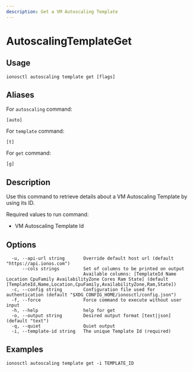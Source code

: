 ```yaml
---
description: Get a VM Autoscaling Template
---
```


# AutoscalingTemplateGet

## Usage

```text
ionosctl autoscaling template get [flags]
```

## Aliases

For `autoscaling` command:

```text
[auto]
```

For `template` command:

```text
[t]
```

For `get` command:

```text
[g]
```

## Description

Use this command to retrieve details about a VM Autoscaling Template by using its ID.

Required values to run command:

* VM Autoscaling Template Id

## Options

```text
  -u, --api-url string       Override default host url (default "https://api.ionos.com")
      --cols strings         Set of columns to be printed on output 
                             Available columns: [TemplateId Name Location CpuFamily AvailabilityZone Cores Ram State] (default [TemplateId,Name,Location,CpuFamily,AvailabilityZone,Ram,State])
  -c, --config string        Configuration file used for authentication (default "$XDG_CONFIG_HOME/ionosctl/config.json")
  -f, --force                Force command to execute without user input
  -h, --help                 help for get
  -o, --output string        Desired output format [text|json] (default "text")
  -q, --quiet                Quiet output
  -i, --template-id string   The unique Template Id (required)
```

## Examples

```text
ionosctl autoscaling template get -i TEMPLATE_ID
```

